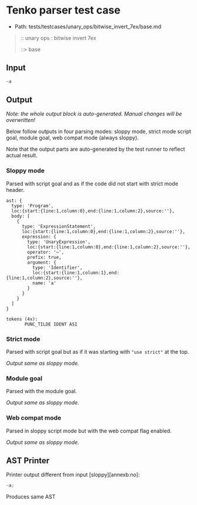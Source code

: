 # Tenko parser test case

- Path: tests/testcases/unary_ops/bitwise_invert_7ex/base.md

> :: unary ops : bitwise invert 7ex
>
> ::> base

## Input

`````js
~a
`````

## Output

_Note: the whole output block is auto-generated. Manual changes will be overwritten!_

Below follow outputs in four parsing modes: sloppy mode, strict mode script goal, module goal, web compat mode (always sloppy).

Note that the output parts are auto-generated by the test runner to reflect actual result.

### Sloppy mode

Parsed with script goal and as if the code did not start with strict mode header.

`````
ast: {
  type: 'Program',
  loc:{start:{line:1,column:0},end:{line:1,column:2},source:''},
  body: [
    {
      type: 'ExpressionStatement',
      loc:{start:{line:1,column:0},end:{line:1,column:2},source:''},
      expression: {
        type: 'UnaryExpression',
        loc:{start:{line:1,column:0},end:{line:1,column:2},source:''},
        operator: '~',
        prefix: true,
        argument: {
          type: 'Identifier',
          loc:{start:{line:1,column:1},end:{line:1,column:2},source:''},
          name: 'a'
        }
      }
    }
  ]
}

tokens (4x):
       PUNC_TILDE IDENT ASI
`````

### Strict mode

Parsed with script goal but as if it was starting with `"use strict"` at the top.

_Output same as sloppy mode._

### Module goal

Parsed with the module goal.

_Output same as sloppy mode._

### Web compat mode

Parsed in sloppy script mode but with the web compat flag enabled.

_Output same as sloppy mode._

## AST Printer

Printer output different from input [sloppy][annexb:no]:

````js
~a;
````

Produces same AST
